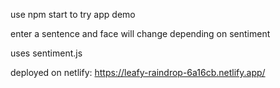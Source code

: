 use npm start to try app demo 

enter a sentence and face will change depending on sentiment

uses sentiment.js

deployed on netlify:
https://leafy-raindrop-6a16cb.netlify.app/

